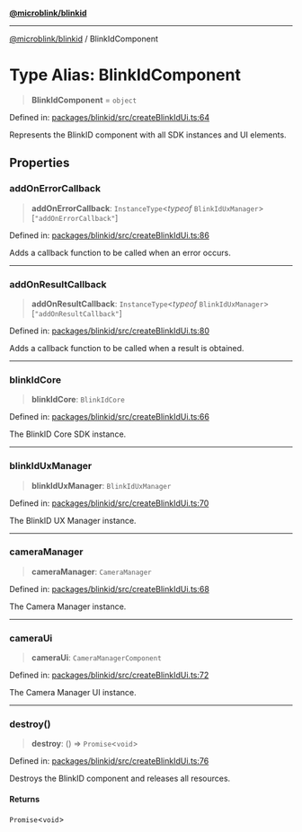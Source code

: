 [**@microblink/blinkid**](../README.md)

---

[@microblink/blinkid](../README.md) / BlinkIdComponent

# Type Alias: BlinkIdComponent

> **BlinkIdComponent** = `object`

Defined in: [packages/blinkid/src/createBlinkIdUi.ts:64](https://github.com/BlinkID/blinkid-web/blob/main/packages/blinkid/src/createBlinkIdUi.ts)

Represents the BlinkID component with all SDK instances and UI elements.

## Properties

### addOnErrorCallback

> **addOnErrorCallback**: `InstanceType`\<_typeof_ `BlinkIdUxManager`\>\[`"addOnErrorCallback"`\]

Defined in: [packages/blinkid/src/createBlinkIdUi.ts:86](https://github.com/BlinkID/blinkid-web/blob/main/packages/blinkid/src/createBlinkIdUi.ts)

Adds a callback function to be called when an error occurs.

---

### addOnResultCallback

> **addOnResultCallback**: `InstanceType`\<_typeof_ `BlinkIdUxManager`\>\[`"addOnResultCallback"`\]

Defined in: [packages/blinkid/src/createBlinkIdUi.ts:80](https://github.com/BlinkID/blinkid-web/blob/main/packages/blinkid/src/createBlinkIdUi.ts)

Adds a callback function to be called when a result is obtained.

---

### blinkIdCore

> **blinkIdCore**: `BlinkIdCore`

Defined in: [packages/blinkid/src/createBlinkIdUi.ts:66](https://github.com/BlinkID/blinkid-web/blob/main/packages/blinkid/src/createBlinkIdUi.ts)

The BlinkID Core SDK instance.

---

### blinkIdUxManager

> **blinkIdUxManager**: `BlinkIdUxManager`

Defined in: [packages/blinkid/src/createBlinkIdUi.ts:70](https://github.com/BlinkID/blinkid-web/blob/main/packages/blinkid/src/createBlinkIdUi.ts)

The BlinkID UX Manager instance.

---

### cameraManager

> **cameraManager**: `CameraManager`

Defined in: [packages/blinkid/src/createBlinkIdUi.ts:68](https://github.com/BlinkID/blinkid-web/blob/main/packages/blinkid/src/createBlinkIdUi.ts)

The Camera Manager instance.

---

### cameraUi

> **cameraUi**: `CameraManagerComponent`

Defined in: [packages/blinkid/src/createBlinkIdUi.ts:72](https://github.com/BlinkID/blinkid-web/blob/main/packages/blinkid/src/createBlinkIdUi.ts)

The Camera Manager UI instance.

---

### destroy()

> **destroy**: () => `Promise`\<`void`\>

Defined in: [packages/blinkid/src/createBlinkIdUi.ts:76](https://github.com/BlinkID/blinkid-web/blob/main/packages/blinkid/src/createBlinkIdUi.ts)

Destroys the BlinkID component and releases all resources.

#### Returns

`Promise`\<`void`\>
